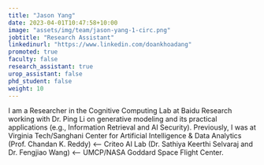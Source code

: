 ```yaml
---
title: "Jason Yang"
date: 2023-04-01T10:47:58+10:00
image: "assets/img/team/jason-yang-1-circ.png"
jobtitle: "Research Assistant"
linkedinurl: "https://www.linkedin.com/doankhoadang"
promoted: true
faculty: false
research_assistant: true
urop_assistant: false
phd_student: false
weight: 10
---
```


I am a Researcher in the Cognitive Computing Lab at Baidu Research working with Dr. Ping Li on generative modeling and its practical applications (e.g., Information Retrieval and AI Security). Previously, I was at Virginia Tech/Sanghani Center for Artificial Intelligence & Data Analytics (Prof. Chandan K. Reddy) ⟵ Criteo AI Lab (Dr. Sathiya Keerthi Selvaraj and Dr. Fengjiao Wang) ⟵ UMCP/NASA Goddard Space Flight Center. 
